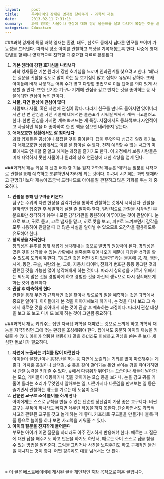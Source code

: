 ```yaml
---
layout:     post
title:      우리아이의 잠재된 영재성 찾아주기 - 과학적 재능
date:       2013-02-11 7:31:19
summary:    과학 영재는 사물이나 현상에 대해 항상 물음표를 달고 다니며 복잡한 것을 끝까지 풀어 내는 등 인내심이 강한 게 특징이다. 원인과 결과를 생각할 수 있는 기회를 많이 주고 조작 놀이를 많이 하게 하면 과학적 재능을 자극할 수 있다.
categories: Education
---
```



###과학 영재의 특징
과학 영재는 환경, 태도, 선호도 등에서 남다른 면모를 보이며 가능성을 드러낸다. 따라서 평소 아이를 관찰하고 특징을 기록해놓도록 한다. 나중에 영재 판별을 할 때나 영재학교로 진학할 때 중요한 자료로 활용된다.

1. <strong>기본 원리에 강한 호기심을 나타낸다</strong>        
과학 영재들은 기본 원리에 강한 호기심을 느끼며 인과관계를 찾으려고 한다. ‘왜’라는 질문을 귀찮을 정도로 많이 하는 등 호기심이 많고 집착이 유달리 강하다. 또래 아이들에 비해 사용하는 어휘 수가 많고 다양한 방법으로 이들 단어를 의미 있게 사용할 줄 안다. 또한 신기한 기구나 기계에 관심을 갖고 만지는 것을 좋아하는 등 사물에대한 관심이 높은 편이다.
2. <strong>사물, 자연 현상에 관심이 많다</strong>        
사람보다 사물, 혹은 자연에 관심이 많다. 따라서 친구를 만나도 돌아서면 잊어버리지만 한 번 관심을 가진 사물에 대해서는 물음표가 지워질 때까지 계속 파고들려고 한다. 한번 관심을 가지면 계속 빠져드는 게 특징. 서점에서도 동화책보다 자연적이고 사실적인 책을 더 좋아하여 한 번 책을 잡으면 내려놓지 않는다.
3. <strong>애매모호한 상황에서도 잘 참아낸다</strong>        
과학 영재들은 공상이나 복잡한 것을 좋아한다. 답이 무엇인지 성급히 알려 하기보다 애매모호한 상황에서도 이를 잘 참아낼 수 있다. 전혀 예측할 수 없는 사고의 미로에서도 인내할 줄 알고 헤매는 과정을 즐기기도 한다. 이 과정에서 보통 사람들은 미처 파악하지 못한 사물이나 원리의 상호 연관성에 대한 착상을 얻게 된다.

###과학적 재능 키울 때 신경 써야 할 기본 원칙
과학적 재능은 ‘왜’라는 질문을 시작으로 관찰을 통해 예측하고 분류하면서 자라게 되는 것이다. 0~3세 시기에는 과학 영재라고 판명되기보다 재능이 조금씩 드러나므로 아이를 잘 관찰하고 많은 기회를 주는 게 중요하다.

1. <strong>관찰을 통해 탐구력을 키운다</strong>        
탐구는 주위의 자연 현상을 감각기관을 통하여 관찰하는 것에서 시작된다. 관찰을 잘하려면 집중한 후 세밀하게 살필 줄 알아야 한다. 일반적으로 관찰을 시각적인 부분으로만 생각하기 쉬우나 모든 감각기관을 동원하여 이루어지는 것이 관찰이다. 눈으로 보고, 귀로 듣고, 코로 냄새를 맡고, 혀로 맛을 보고, 피부로 느껴보면서 감각을 모두 사용하여 관찰할 때 더 많은 사실을 알아낼 수 있으므로 오감각을 활용하도록 유도해야 한다.
2. <strong>창의성을 자극한다</strong>        
창의성은 유추를 통해 새롭게 생각해내는 것으로 발명의 원동력이 된다. 창의성은 많은 것을 생각할 수 있는 상황에서 삐죽삐죽 튀어나오기 때문에 다양한 생각을 할 수 있도록 도와줘야 한다. “동그란 것은 어떤 것이 있을까” 라는 물음에 공, 해, 쟁반, 시계, 동전, 구슬, 사람의 눈, 그릇, 자동차 타이어, 전화기 번호판 등등 동그란 것과 관련된 것을 가능한 많이 생각해내게 하는 것이다. 따라서 창의성을 기르기 위해서는 되도록 많은 것을 경험하게 하고 경험한 것을 자신의 생각으로 다시 정리해보게 하는 것이 중요하다.
3. <strong>관찰 후 예측하게 한다</strong>        
관찰을 통해 무언가 규칙적인 것을 찾아내 앞으로의 일을 예측하는 것은 과학에서 중요한 일이다. 아이들에게 본 것을 이야기해보게 하거나, 본 것을 다시 보고 그 속에서 새로운 것을 찾아내게 하는 것이 관찰 후 예측하는 과정이다. 따라서 관찰 대상을 보고 또 보고 다시 또 보게 하는 것이 그만큼 중요하다.

###과학적 재능 키워주는 집안 자극법
과학을 재미있는 것으로 느끼게 하고 과학적 재능을 자극하려면 그에 맞는 환경을 조성해줘야 한다. 집에서도 충분히 아이의 재능을 키워줄 수 있다. 아이가 엉뚱한 행동이나 말을 하더라도 이해하고 관심을 쏟는 등 보다 세심한 돌보기가 필요하다.
1. <strong>자연에 노출되는 기회를 많이 마련한다</strong>        
아이들이 물장난이나 흙장난을 하는 등 자연에 노출되는 기회를 많이 마련해주는 게 좋다. 가까운 공원이나 산책길, 숲 등을 같이 걸어가는 동안 보이는 것을 이야기하면서 관찰 능력을 키워줄 수 있다. 숲에서 다람쥐가 뛰어가는 모습이나 새들이 날아가는 모습, 개미들이 이동하거나 집을 찾아가는 모습 등을 보거나, 눈을 감고 귀를 기울여 들리는 소리가 무엇인지 알아보는 일, 나뭇가지나 나뭇잎을 만져보는 일 등은 즐기면서 관찰하는 태도를 기르는 데 도움이 된다.
2. <strong>단순한 교구로 조작 놀이를 하게 한다</strong>        
아이에게는 스스로 규칙을 만들 수 있는 단순한 장난감이 가장 좋은 교구이다. 비싼 교구는 부품이 하나라도 빠지면 아무런 작동을 하지 못한다. 단순하면서도 과학적 사고와 관련된 교구를 갖고 놀게 하는 게 좋다. 카프라로 구조물을 만들거나 블록·퍼즐 등으로 놀이를 하다 보면 사고력을 키워줄 수 있다.
3. <strong>아이의 질문을 진지하게 들어준다</strong>        
부모는 아이가 어떤 질문을 하더라도 아주 진지하게 반응해야 한다. 때로는 그 질문에 대한 답을 해주기도 하고 반문을 하기도 하면서, 때로는 아이 스스로 답을 찾을 수 있는 방법을 알려준다. 그림을 그리거나 사진을 보여주기도 하고 구체적인 물건을 제시하는 것이 좋다. 어떤 경우라도 대충 넘겨서는 안 된다. 


<br /><br />
※ 이 글은 [베스트베이비](http://www.ibestbaby.co.kr)에 게시된 글을 개인적인 저장 목적으로 퍼온 글입니다.